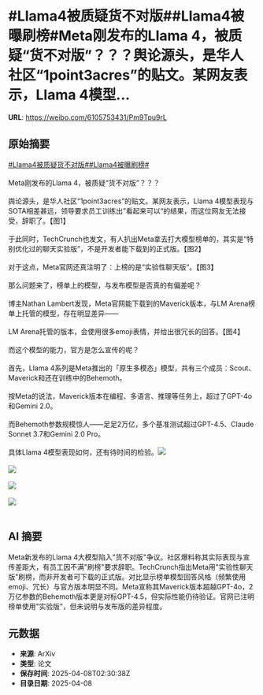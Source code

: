 # #Llama4被质疑货不对版##Llama4被曝刷榜#Meta刚发布的Llama 4，被质疑“货不对版”？？？舆论源头，是华人社区“1point3acres”的贴文。某网友表示，Llama 4模型...

**URL**: https://weibo.com/6105753431/Pm9Tpu9rL

## 原始摘要

<a href="https://m.weibo.cn/search?containerid=231522type%3D1%26t%3D10%26q%3D%23Llama4%E8%A2%AB%E8%B4%A8%E7%96%91%E8%B4%A7%E4%B8%8D%E5%AF%B9%E7%89%88%23&amp;extparam=%23Llama4%E8%A2%AB%E8%B4%A8%E7%96%91%E8%B4%A7%E4%B8%8D%E5%AF%B9%E7%89%88%23" data-hide=""><span class="surl-text">#Llama4被质疑货不对版#</span></a><a href="https://m.weibo.cn/search?containerid=231522type%3D1%26t%3D10%26q%3D%23Llama4%E8%A2%AB%E6%9B%9D%E5%88%B7%E6%A6%9C%23&amp;extparam=%23Llama4%E8%A2%AB%E6%9B%9D%E5%88%B7%E6%A6%9C%23" data-hide=""><span class="surl-text">#Llama4被曝刷榜#</span></a><br><br>Meta刚发布的Llama 4，被质疑“货不对版”？？？<br><br>舆论源头，是华人社区“1point3acres”的贴文。某网友表示，Llama 4模型表现与SOTA相差甚远，领导要求员工训练出”看起来可以“的结果，而这位网友无法接受，辞职了。【图1】<br><br>于此同时，TechCrunch也发文，有人扒出Meta拿去打大模型榜单的，其实是“特别优化过的聊天实验版”，不是开发者能下载到的正式版。【图2】<br><br>对于这点，Meta官网还真注明了：上榜的是“实验性聊天版“。【图3】<br><br>那么问题来了，榜单上的模型，与发布模型是否真的有偏差呢？<br><br>博主Nathan Lambert发现，Meta官网能下载到的Maverick版本，与LM Arena榜单上托管的模型，存在明显差异——<br><br>LM Arena托管的版本，会使用很多emoji表情，并给出很冗长的回答。【图4】<br><br>而这个模型的能力，官方是怎么宣传的呢？<br><br>首先，Llama 4系列是Meta推出的「原生多模态」模型，共有三个成员：Scout、Maverick和还在训练中的Behemoth。<br><br>按Meta的说法，Maverick版本在编程、多语言、推理等任务上，超过了GPT-4o和Gemini 2.0。<br><br>而Behemoth参数规模惊人——足足2万亿，多个基准测试超过GPT-4.5、Claude Sonnet 3.7和Gemini 2.0 Pro。<br><br>具体Llama 4模型表现如何，还有待时间的检验。<img style="" src="https://tvax3.sinaimg.cn/large/006Fd7o3gy1i089g2lh49j30zk0dc0xp.jpg" referrerpolicy="no-referrer"><br><br><img style="" src="https://tvax2.sinaimg.cn/large/006Fd7o3gy1i089g43np5j312y0teh6e.jpg" referrerpolicy="no-referrer"><br><br><img style="" src="https://tvax2.sinaimg.cn/large/006Fd7o3gy1i089g5thl0j312y0f6duq.jpg" referrerpolicy="no-referrer"><br><br><img style="" src="https://tvax4.sinaimg.cn/large/006Fd7o3gy1i089g85lv6j32fw1l8b29.jpg" referrerpolicy="no-referrer"><br><br>

## AI 摘要

Meta新发布的Llama 4大模型陷入"货不对版"争议。社区爆料称其实际表现与宣传差距大，有员工因不满"刷榜"要求辞职。TechCrunch指出Meta用"实验性聊天版"刷榜，而非开发者可下载的正式版。对比显示榜单模型回答风格（频繁使用emoji、冗长）与官方版本明显不同。Meta宣称其Maverick版本超越GPT-4o，2万亿参数的Behemoth版本更是对标GPT-4.5，但实际性能仍待验证。官网已注明榜单使用"实验版"，但未说明与发布版的差异程度。

## 元数据

- **来源**: ArXiv
- **类型**: 论文
- **保存时间**: 2025-04-08T02:30:38Z
- **目录日期**: 2025-04-08
